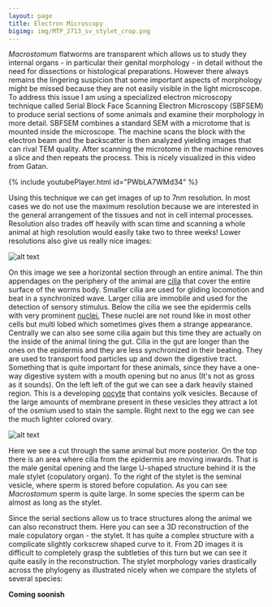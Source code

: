 ```yaml
---
layout: page
title: Electron Microscopy
bigimg: img/MTP_2713_sv_stylet_crop.png
---
```


*Macrostomum* flatworms are transparent which allows us to study they internal organs - in particular their genital morphology - in detail without the need for dissections or histological preparations. However there always remains the lingering suspicion that some important aspects of morphology might be missed because they are not easily visible in the light microscope. To address this issue I am using a specialized electron microscopy technique called Serial Block Face Scanning Electron Microscopy (SBFSEM) to produce serial sections of some animals and examine their morphology in more detail.
SBFSEM combines a standard SEM with a microtome that is mounted inside the microscope. The machine scans the block with the electron beam and the backscatter is then analyzed yielding images that can rival TEM quality. After scanning the microtome in the machine removes a slice and then repeats the process. This is nicely visualized in this video from Gatan.

{% include youtubePlayer.html id="PWbLA7WMd34" %}

Using this technique we can get images of up to 7nm resolution. In most cases we do not use the maximum resolution because we are interested in the general arrangement of the tissues and not in cell internal processes. Resolution also trades off heavily with scan time and scanning a whole animal at high resolution would easily take two to three weeks! Lower resolutions also give us really nice images:

![alt text](https://jeremias-brand.github.io/img/MTPJB0098_BS_roi_00_slice_1091.png "horizontal section through egg and ovaries")


On this image we see a horizontal section through an entire animal. The thin appendages on the periphery of the animal are 
[cilia](https://en.wikipedia.org/wiki/Cilium)
that cover the entire surface of the worms body. Smaller cilia are used for gliding locomotion and beat in a synchronized wave. Larger cilia are immobile and used for the detection of sensory stimulus. 
Below the cilia we see the epidermis cells with very prominent
[nuclei.](http://en.wikipedia.org/wiki/Cell_nucleus)
These nuclei are not round like in most other cells but multi lobed which sometimes gives them a strange appearance. Centrally we can also see some cilia again but this time they are actually on the inside of the animal lining the gut. Cilia in the gut are longer than the ones on the epidermis and they are less synchronized in their beating. They are used to transport food particles up and down the digestive tract. Something that is quite important for these animals, since they have a one-way digestive system with a mouth opening but no anus (It's not as gross as it sounds). On the left left of the gut we can see a dark heavily stained region. This is a developing 
[oocyte](https://en.wikipedia.org/wiki/Oocyte)
that contains yolk vesicles. Because of the large amounts of membrane present in these vesicles they attract a lot of the osmium used to stain the sample. Right next to the egg we can see the much lighter colored ovary.  

![alt text](https://jeremias-brand.github.io/img/MTPJB0098_BS_roi_00_slice_0244.png "stylet and seminal vesicle")

Here we see a cut through the same animal but more posterior. On the top there is an area where cilia from the epidermis are moving inwards. That is the male genital opening and the large U-shaped structure behind it is the male stylet (copulatory organ). To the right of the stylet is the seminal vesicle, where sperm is stored before copulation. As you can see *Macrostomum* sperm is quite large. In some species the sperm can be almost as long as the stylet.



Since the serial sections allow us to trace structures along the animal we can also reconstruct them. Here you can see a 3D reconstruction of the male copulatory organ - the stylet. It has quite a complex structure with a complicate slightly corkscrew shaped curve to it. From 2D images it is difficult to completely grasp the subtleties of this turn but we can see it quite easily in the reconstruction. 
The stylet morphology varies drastically across the phylogeny as illustrated nicely when we compare the stylets of several species:

**Coming soonish**







